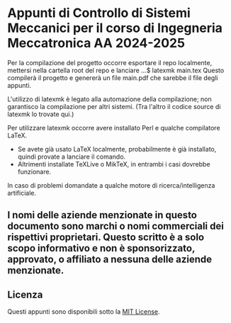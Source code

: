 # Appunti di Controllo di Sistemi Meccanici per il corso di Ingegneria Meccatronica AA 2024-2025

Per la compilazione del progetto occorre esportare il repo localmente, mettersi nella cartella root del repo e lanciare
...$ latexmk main.tex
Questo compilerà il progetto e genererà un file main.pdf che sarebbe il file degli appunti.

L'utilizzo di latexmk è legato alla automazione della compilazione; non garantisco la compilazione per altri sistemi.
(Tra l'altro il codice source di latexmk lo trovate qui.)

Per utilizzare latexmk occorre avere installato Perl e qualche compilatore LaTeX.
- Se avete già usato LaTeX localmente, probabilmente è già installato, quindi provate a lanciare il comando.
- Altrimenti installate TeXLive o MikTeX, in entrambi i casi dovrebbe funzionare.

In caso di problemi domandate a qualche motore di ricerca/intelligenza artificiale.

## I nomi delle aziende menzionate in questo documento sono marchi o nomi commerciali dei rispettivi proprietari. Questo scritto è a solo scopo informativo e non è sponsorizzato, approvato, o affiliato a nessuna delle aziende menzionate.

## Licenza

Questi appunti sono disponibili sotto la [MIT License](LICENSE).